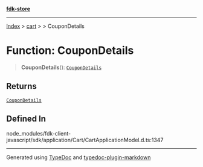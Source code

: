 [**fdk-store**](../../../README.md)
***

[Index](../../../API.md) > [cart](../../README.md) > [<internal>](../README.md) > CouponDetails

# Function: CouponDetails

> **CouponDetails**(): [`CouponDetails`](../type-aliases/type-alias.CouponDetails.md)

## Returns

[`CouponDetails`](../type-aliases/type-alias.CouponDetails.md)

## Defined In

node\_modules/fdk-client-javascript/sdk/application/Cart/CartApplicationModel.d.ts:1347

***
Generated using [TypeDoc](https://typedoc.org/) and [typedoc-plugin-markdown](https://www.npmjs.com/package/typedoc-plugin-markdown)
